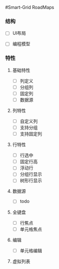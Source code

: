 

#Smart-Grid RoadMaps

### 结构

- [ ] UI布局
- [ ] 编程模型



### 特性

1. 基础特性

   - [ ] 列定义
   - [ ] 分组列
   - [ ] 固定列
   - [ ] 数据源

2. 列特性

   - [ ] 自定义列
   - [ ] 支持分组
   - [ ] 支持固定列

3. 行特性

   - [ ] 行选中
   - [ ] 固定行高
   - [ ] 浮动行
   - [ ] 分组行显示
   - [ ] 树形行显示

4. 数据源

   - [ ] todo

5. 全键盘

   - [ ] 行焦点
   - [ ] 单元格焦点

6. 编辑

   - [ ] 单元格编辑

7. 虚拟列表

